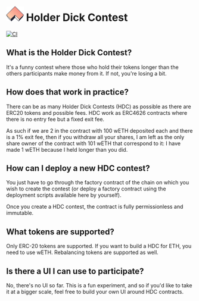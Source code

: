 # <img src="logo.svg" alt="Holder Dick Contest" height="40px"> Holder Dick Contest

[![CI](https://github.com/AngleProtocol/holder-dick-contest/workflows/CI/badge.svg)](https://github.com/AngleProtocol/holder-dick-contest/actions?query=workflow%3ACI)

## What is the Holder Dick Contest?

It's a funny contest where those who hold their tokens longer than the others participants make money from it. If not, you're losing a bit.

## How does that work in practice?

There can be as many Holder Dick Contests (HDC) as possible as there are ERC20 tokens and possible fees.
HDC work as ERC4626 contracts where there is no entry fee but a fixed exit fee.

As such if we are 2 in the contract with 100 wETH deposited each and there is a 1% exit fee, then if you withdraw all your shares, I am left as the only share owner of the contract with 101 wETH that correspond to it: I have made 1 wETH because I held longer than you did.

## How can I deploy a new HDC contest?

You just have to go through the factory contract of the chain on which you wish to create the contest (or deploy a factory contract using the deployment scripts available here by yourself).

Once you create a HDC contest, the contract is fully permissionless and immutable.

## What tokens are supported?

Only ERC-20 tokens are supported. If you want to build a HDC for ETH, you need to use wETH.
Rebalancing tokens are supported as well.

## Is there a UI I can use to participate?

No, there's no UI so far. This is a fun experiment, and so if you'd like to take it at a bigger scale, feel free to build your own UI around HDC contracts.
